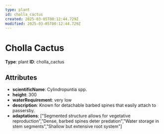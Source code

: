 ```yaml
---
type: plant
id: cholla_cactus
created: 2025-03-05T00:12:44.729Z
modified: 2025-03-05T00:12:44.729Z
---
```


# Cholla Cactus

**Type**: plant
**ID**: cholla_cactus

## Attributes

- **scientificName**: Cylindropuntia spp.
- **height**: 300
- **waterRequirement**: very low
- **description**: Known for detachable barbed spines that easily attach to passersby.
- **adaptations**: ["Segmented structure allows for vegetative reproduction","Dense, barbed spines deter predation","Water storage in stem segments","Shallow but extensive root system"]

